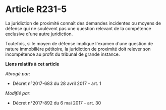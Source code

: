 # Article R231-5

La juridiction de proximité connaît des demandes incidentes ou moyens de défense qui ne soulèvent pas une question relevant
de la compétence exclusive d'une autre juridiction.

Toutefois, si le moyen de défense implique l'examen d'une question de nature immobilière pétitoire, la juridiction de
proximité doit relever son incompétence au profit du tribunal de grande instance.

**Liens relatifs à cet article**

_Abrogé par_:

  - Décret n°2017-683 du 28 avril 2017 - art. 1

_Modifié par_:

  - Décret n°2017-892 du 6 mai 2017 - art. 30
